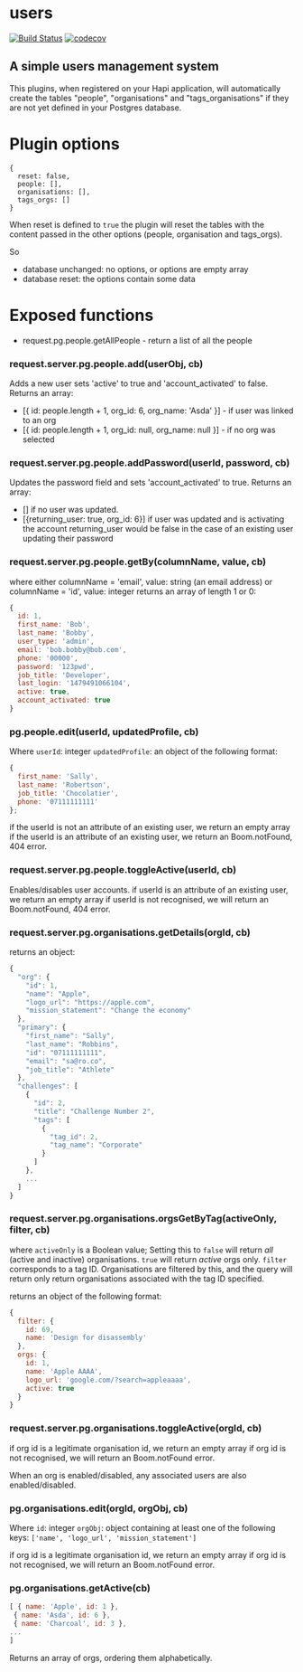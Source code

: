 # users
[![Build Status](https://travis-ci.org/postgres-plugin/people.svg?branch=master)](https://travis-ci.org/postgres-plugin/people)
[![codecov](https://codecov.io/gh/postgres-plugin/people/branch/master/graph/badge.svg)](https://codecov.io/gh/postgres-plugin/people)

## A simple users management system

This plugins, when registered on your Hapi application, will automatically create the tables "people", "organisations" and "tags_organisations" if they are not yet defined in your Postgres database.

# Plugin options

```
{
  reset: false,
  people: [],
  organisations: [],
  tags_orgs: []
}
```

When reset is defined to ```true``` the plugin will reset the tables with the content passed in the other options (people, organisation and tags_orgs).

So
- database unchanged: no options, or options are empty array
- database reset: the options contain some data

# Exposed functions

- request.pg.people.getAllPeople - return a list of all the people

### request.server.pg.people.add(userObj, cb)
Adds a new user sets 'active' to true and 'account_activated' to false.
Returns an array:
- [{ id: people.length + 1, org_id: 6, org_name: 'Asda' }] - if user was linked to an org
- [{ id: people.length + 1, org_id: null, org_name: null }] - if no org was selected



### request.server.pg.people.addPassword(userId, password, cb)
Updates the password field and sets 'account_activated' to true.
Returns an array:
- [] if no user was updated.
- [{returning_user: true, org_id: 6}] if user was updated and is activating the account
returning_user would be false in the case of an existing user updating their password

### request.server.pg.people.getBy(columnName, value, cb)
where either
columnName = 'email', value: string (an email address)
or
columnName = 'id', value: integer
returns an array of length 1 or 0:
```js
{
  id: 1,
  first_name: 'Bob',
  last_name: 'Bobby',
  user_type: 'admin',
  email: 'bob.bobby@bob.com',
  phone: '00000',
  password: '123pwd',
  job_title: 'Developer',
  last_login: '1479491066104',
  active: true,
  account_activated: true
}
```

### pg.people.edit(userId, updatedProfile, cb)
Where
`userId`: integer
`updatedProfile`: an object of the following format:
```js
{
  first_name: 'Sally',
  last_name: 'Robertson',
  job_title: 'Chocolatier',
  phone: '07111111111'
};
```
if the userId is not an attribute of an existing user, we return an empty array
if the userId is an attribute of an existing user, we return an Boom.notFound, 404 error.

### request.server.pg.people.toggleActive(userId, cb)
Enables/disables user accounts.
if userId is an attribute of an existing user, we return an empty array
if userId is not recognised, we will return an Boom.notFound, 404 error.

### request.server.pg.organisations.getDetails(orgId, cb)
returns an object:
```js
{
  "org": {
    "id": 1,
    "name": "Apple",
    "logo_url": "https://apple.com",
    "mission_statement": "Change the economy"
  },
  "primary": {
    "first_name": "Sally",
    "last_name": "Robbins",
    "id": "07111111111",
    "email": "sa@ro.co",
    "job_title": "Athlete"
  },
  "challenges": [
    {
      "id": 2,
      "title": "Challenge Number 2",
      "tags": [
        {
          "tag_id": 2,
          "tag_name": "Corporate"
        }
      ]
    },
    ...
  ]
}
```

### request.server.pg.organisations.orgsGetByTag(activeOnly, filter, cb)
where
`activeOnly` is a Boolean value; Setting this to `false` will return _all_ (active
  and inactive) organisations. `true` will return _active_ orgs only.
`filter` corresponds to a tag ID. Organisations are filtered by this, and the
  query will return only return organisations associated with the tag ID
  specified.

returns an object of the following format:
```js
{
  filter: {
    id: 69,
    name: 'Design for disassembly'
  },
  orgs: {
    id: 1,
    name: 'Apple AAAA',
    logo_url: 'google.com/?search=appleaaaa',
    active: true
  }
}
```


### request.server.pg.organisations.toggleActive(orgId, cb)
if org id is a legitimate organisation id, we return an empty array
if org id is not recognised, we will return an Boom.notFound error.

When an org is enabled/disabled, any associated users are also enabled/disabled.

### pg.organisations.edit(orgId, orgObj, cb)
Where
`id`: integer
`orgObj`: object containing at least one of the following keys: `['name', 'logo_url', 'mission_statement']`

if org id is a legitimate organisation id, we return an empty array
if org id is not recognised, we will return an Boom.notFound error.

### pg.organisations.getActive(cb)
```js
[ { name: 'Apple', id: 1 },
 { name: 'Asda', id: 6 },
 { name: 'Charcoal', id: 3 },
...
]
```
Returns an array of orgs, ordering them alphabetically.
